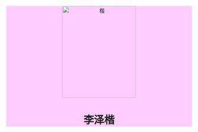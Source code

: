 <!DOCTYPE html>
<html lang="zh-CN">
  <head>
    <meta charset="utf-8">
    <meta name="viewport" content="width=device-width, initial-scale=1"/>
   
  </head>
  <body>
    <div style="
      background-color:#ffccff;
      text-align:center;
      padding: 40xp;
    "div>
       <img src="https://pic.imgdb.cn/item/6321ff7216f2c2beb13546b3.jpg" alt="楷" width="200px" height="250px">
      <h1>李泽楷</h1>
    <div></div>
    <div></div>
  </body>
</html>
